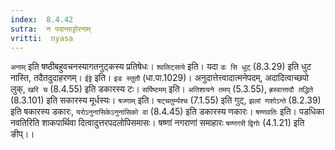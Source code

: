 ```yaml
---
index:  8.4.42
sutra:  न पदान्ताट्टोरनाम्
vritti:  nyasa
---
```


`अनाम्` इति षष्ठीबहुवचनस्यागतनुट्कस्य प्रतिषेधः। `श्वलिट्साये` इति। यदा `डः सि धुट्` (8.3.29) इति धुट नास्ति, तदैतदुदाहरणम्। `ईट्टे` इति। `इड स्तुतौ` (धा.पा.1029)। अनुदात्तेत्त्वादात्मनेपदम्, अदादित्वाच्छपो लुक्, `खरि च` (8.4.55) इति डकारस्य टः। `सर्पिष्टमम्` इति। `अतिशायने तमप्` (5.3.55), `ह्रस्वात्तादौ तद्धिते` (8.3.101) इति सकारस्य मूर्धस्यः। `षज्णाम्` इति। `षट्चतुर्म्यश्च` (7.1.55) इति गुट्, `झलां णशोऽन्ते` (8.2.39) इति षकारस्य डकारः, `यरोऽनुनासिकेऽनुनासिको वा` (8.4.45) इति डकारस्य णकारः। `षण्णवतिः` इति। पडधिका नवतिरिति शाकपार्थिवा दित्वादुत्तरपदलोपिसमासः। षष्णां नगराणां समाहारः `षण्णगरी` `द्विगोः` (4.1.21) इति ङीप्।।

